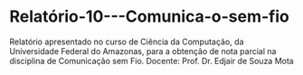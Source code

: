 # Relatório-10---Comunica-o-sem-fio
Relatório apresentado no curso de Ciência da Computação, da Universidade Federal do Amazonas, para a obtenção de nota parcial na disciplina de Comunicação sem Fio. Docente: Prof. Dr. Edjair de Souza Mota
